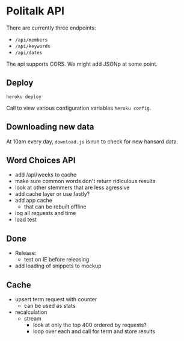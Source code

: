 # Politalk API

There are currently three endpoints: 

* `/api/members`
* `/api/keywords`
* `/api/dates`

The api supports CORS. We might add JSONp at some point.

## Deploy

`heroku deploy`

Call to view various configuration variables `heroku config`.

## Downloading new data

At 10am every day, `download.js` is run to check for new hansard data.

## Word Choices API

* add /api/weeks to cache
* make sure common words don't return ridiculous results
* look at other stemmers that are less agressive
* add cache layer or use fastly?
* add app cache
  * that can be rebuilt offline
* log all requests and time
* load test

## Done

* Release:
  * test on IE before releasing
* add loading of snippets to mockup

## Cache

* upsert term request with counter
  * can be used as stats
* recalculation
  * stream
    * look at only the top 400 ordered by requests?
    * loop over each and call for term and store results
